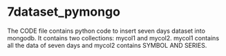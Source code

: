 # 7dataset_pymongo
The CODE file contains python code to insert seven days dataset into mongodb.
It contains two collections: mycol1 and mycol2.
mycol1 contains all the data of seven days and mycol2 contains SYMBOL AND SERIES.
